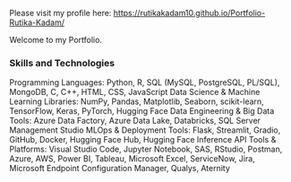 Please visit my profile here: https://rutikakadam10.github.io/Portfolio-Rutika-Kadam/

Welcome to my Portfolio.

### Skills and Technologies
Programming Languages: Python, R, SQL (MySQL, PostgreSQL, PL/SQL), MongoDB, C, C++, HTML, CSS, JavaScript
Data Science & Machine Learning Libraries: NumPy, Pandas, Matplotlib, Seaborn, scikit-learn, TensorFlow, Keras,
PyTorch, Hugging Face
Data Engineering & Big Data Tools: Azure Data Factory, Azure Data Lake, Databricks, SQL Server Management Studio
MLOps & Deployment Tools: Flask, Streamlit, Gradio, GitHub, Docker, Hugging Face Hub, Hugging Face Inference API
Tools & Platforms: Visual Studio Code, Jupyter Notebook, SAS, RStudio, Postman, Azure, AWS, Power BI, Tableau, Microsoft
Excel, ServiceNow, Jira, Microsoft Endpoint Configuration Manager, Qualys, Aternity
